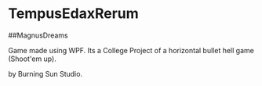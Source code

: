# TempusEdaxRerum 
##MagnusDreams


Game made using WPF. 
Its a College Project of a horizontal bullet hell game (Shoot'em up).

by Burning Sun Studio.
